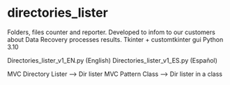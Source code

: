 # directories_lister

Folders, files counter and reporter.
Developed to infom to our customers about Data Recovery processes results.
Tkinter + customtkinter gui
Python 3.10

Directories_lister_v1_EN.py (English)
Directories_lister_v1_ES.py (Español)

MVC Directory Lister --> Dir lister MVC Pattern
Class --> Dir lister in a class
